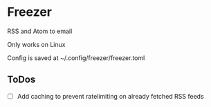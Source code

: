 # Freezer
RSS and Atom to email

Only works on Linux

Config is saved at ~/.config/freezer/freezer.toml


## ToDos
- [ ] Add caching to prevent ratelimiting on already fetched RSS feeds
